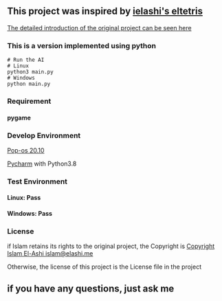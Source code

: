 ## This project was inspired by [ielashi's eltetris](https://github.com/ielashi/eltetris)

[The detailed introduction of the original project can be seen here](https://imake.ninja/el-tetris-an-improvement-on-pierre-dellacheries-algorithm/)

### This is a version implemented using python
```shell
# Run the AI
# Linux
python3 main.py
# Windows
python main.py
```

### Requirement 
#### pygame

### Develop Environment
[Pop-os 20.10](https://system76.com/pop)

[Pycharm](https://www.jetbrains.com/pycharm/) with Python3.8

### Test Environment
#### Linux: Pass
#### Windows: Pass

### License
if Islam retains its rights to the original project, the Copyright is
[Copyright Islam El-Ashi <islam@elashi.me>](https://github.com/ielashi/eltetris)

Otherwise, the license of this project is the License file in the project

## if you have any questions, just ask me
